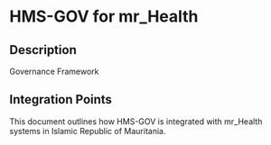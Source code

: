 # HMS-GOV for mr_Health

## Description

Governance Framework

## Integration Points

This document outlines how HMS-GOV is integrated with mr_Health systems in Islamic Republic of Mauritania.
